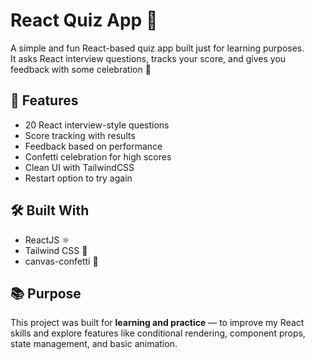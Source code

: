 # React Quiz App 🎯

A simple and fun React-based quiz app built just for learning purposes.  
It asks React interview questions, tracks your score, and gives you feedback with some celebration 🎉

## 🚀 Features

- 20 React interview-style questions
- Score tracking with results
- Feedback based on performance
- Confetti celebration for high scores
- Clean UI with TailwindCSS
- Restart option to try again

## 🛠️ Built With

- ReactJS ⚛️
- Tailwind CSS 💅
- canvas-confetti 🎉

## 📚 Purpose

This project was built for **learning and practice** — to improve my React skills and explore features like conditional rendering, component props, state management, and basic animation.

